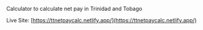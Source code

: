 Calculator to calculate net pay in Trinidad and Tobago

Live Site: [https://ttnetpaycalc.netlify.app/](https://ttnetpaycalc.netlify.app/)
